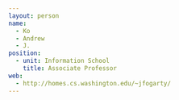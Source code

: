 ```yaml
---
layout: person
name:
  - Ko
  - Andrew
  - J.
position:
  - unit: Information School
    title: Associate Professor
web: 
  - http://homes.cs.washington.edu/~jfogarty/
---
```

